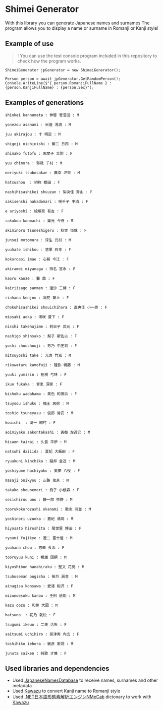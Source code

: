﻿# Shimei Generator

With this library you can generate Japanese names and surnames
The program allows you to display a name or surname in Romanji or Kanji style!

## Example of use
>! You can use the test console program included in this repository to check how the program works.

```
ShimeiGenerator jpGenerator = new ShimeiGenerator();

Person person = await jpGenerator.GetRandomPerson();
Console.WriteLine($"{ person.RomanjiFullName } : {person.KanjiFullName} : {person.Sex}");
```

## Examples of generations
```
shinkei kannumata : 伸啓 菅沼田 : M

yonezou asanami : 米造 浅浪 : M

juu akirajou : 十 明定 : M

shigeji nichinishi : 繁二 日西 : M

shimako futofu : 志摩子 太附 : F

yuu chimura : 郁哉 千村 : M

noriyuki tsubosakae : 典幸 坪栄 : M

hatsushou  : 初称 摘田 : F

nashihisashikei shuuzan : 梨央佳 秀山 : F

sakisenshi nakadomari : 咲千子 中泊 : F

e ariyoshi : 絵璃奈 有吉 : F

rakukou konmachi : 楽光 今待 : M

akiminoru tsuneshigeru : 秋実 恒成 : F

junsei motomura : 淳生 元村 : M

yuuhate ishikou : 悠果 石幸 : F

kokoroaoi imae : 心葵 今江 : F

akiramei miyanaga : 照名 宮永 : F

kaoru kanae : 馨 鼎 : F

kairiisago sanmen : 浬沙 三綿 : F

rinhana kenjou : 凛花 兼上 : F

chokuhisashikei shouichihara : 直央佳 小一原 : F

miosaki aoka : 澪咲 蒼下 : F

nisshi takehajime : 莉日子 武元 : F

nashigo shinsako : 梨子 新佐古 : F

yoshi chuushouji : 芳乃 中庄司 : F

mitsuyoshi take : 光喜 竹嶌 : M

rikuwataru kamofuji : 陸弥 鴨藤 : M

yuuki yumirin : 裕樹 弓林 : F

ikue fukaka : 育恵 深家 : F

bishoku wadahama : 美色 和田浜 : F

tsuyoou ishuku : 強王 居宿 : M

toshio tsuneyasu : 俊郎 常安 : M

kouichi  : 滉一 綜村 : F

aoimiyako sakontakashi : 蒼都 左近充 : M

hisaon tairai : 久音 平伊 : M

natsuhi daiiida : 夏妃 大飯田 : F

ryuukuni kinchika : 龍邦 金近 : M

yoshiyume hachiyaku : 美夢 八役 : F

masaji onikyou : 正路 鬼京 : M

takako shounemori : 喬子 小根森 : F

seiichirou uno : 静一郎 売野 : M

toorukokorozashi okanami : 徹志 岡並 : M

yoshinori uzuoka : 嘉紀 渦岡 : M

hiyosato hiroshita : 陽世里 博田 : F

ryouni fujikyo : 遼二 富士居 : M

yuuhana chou : 悠華 長添 : F

tooruyuu kuni : 暢雄 国鞆 : M

kiyoshibun hanahiraku : 聖文 花開 : M

tsubuseman ougisha : 拓万 扇舎 : M

ainagisa konsawa : 愛渚 紺沢 : F

mizunoesoku kanou : 壬則 過能 : M

kazu oozu : 和倖 大図 : M

hatsuno  : 初乃 栽松 : F

tsugumi ikeuo : 二美 活魚 : F

saitsumi uchihiro : 菜津実 内広 : F

toshihiko iehora : 敏彦 家洞 : M

junuta saiken : 純歌 才兼 : F
```

## Used libraries and dependencies
* Used [JapaneseNamesDatabase](https://github.com/jackdeguest/JapaneseNamesDatabase) to receive names, surnames and other metadata
* Used [Kawazu](https://github.com/Cutano/Kawazu) to convert Kanji name to Romanji style
* Used [.NET日本語形態素解析エンジンNMeCab](https://github.com/komutan/NMeCab/tree/master) dictonary to work with [Kawazu](https://github.com/Cutano/Kawazu)